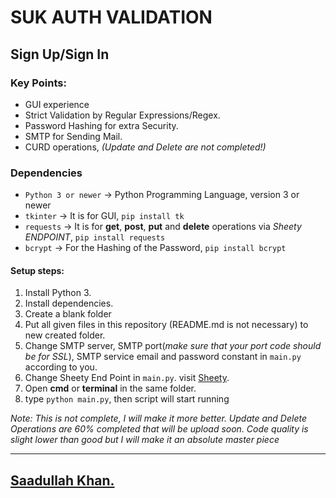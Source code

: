 # SUK AUTH VALIDATION
## Sign Up/Sign In

### Key Points:
- GUI experience
- Strict Validation by Regular Expressions/Regex.
- Password Hashing for extra Security.
- SMTP for Sending Mail.
- CURD operations, _(Update and Delete are not completed!)_

### Dependencies
- `Python 3 or newer` -> Python Programming Language, version 3 or newer
- `tkinter` -> It is for GUI, `pip install tk`
- `requests` -> It is for **get**, **post**, **put** and **delete** operations via *Sheety ENDPOINT*, `pip install requests`
- `bcrypt` -> For the Hashing of the Password, `pip install bcrypt`


#### Setup steps:
1. Install Python 3.
2. Install dependencies.
3. Create a blank folder
4. Put all given files in this repository (README.md is not necessary) to new created folder.
5. Change SMTP server, SMTP port(*make sure that your port code should be for SSL*), SMTP service email and password constant in `main.py` according to you.
6. Change Sheety End Point in `main.py`. visit [Sheety](https://sheety.co/).
6. Open **cmd** or **terminal** in the same folder.
7. type `python main.py`, then script will start running

*Note: This is not complete, I will make it more better. Update and Delete Operations are 60% completed that will be upload soon.
Code quality is slight lower than good but I will make it an absolute master piece*

---
## [Saadullah Khan.](https://www.linkedin.com/in/Saadullahkhan3)
